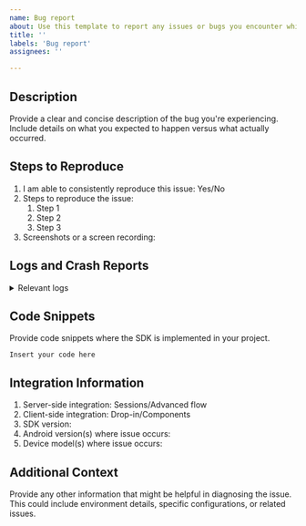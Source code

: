 ```yaml
---
name: Bug report
about: Use this template to report any issues or bugs you encounter while using our SDK.
title: ''
labels: 'Bug report'
assignees: ''

---
```

<!-- 
Pre-Submission Checklist

1. Check previously opened issues and confirm that your bug hasn't been reported before
2. Review the integration guide and Github docs to ensure that everything is implemented correctly
3. Verify that the bug specifically relates to the Android SDK

Integration guide: https://docs.adyen.com/online-payments/build-your-integration/?platform=Android
Github docs: https://github.com/Adyen/adyen-android/tree/main/docs
-->

## Description
Provide a clear and concise description of the bug you're experiencing. Include details on what you expected to happen versus what actually occurred.

## Steps to Reproduce
1. I am able to consistently reproduce this issue: Yes/No
2. Steps to reproduce the issue:
    1. Step 1
    2. Step 2
    3. Step 3
3. Screenshots or a screen recording:

## Logs and Crash Reports
<!--
Enable verbose logging and attach the logs here.
    - Call `AdyenLogger.setLogLevel(Log.VERBOSE)` in your application class.
    - Filter your logs by `CO.` to see the checkout logs only.
-->

<details>
  <summary>Relevant logs</summary>

  ```
Insert your logs (and crash report) here.
  ```
</details>

## Code Snippets
Provide code snippets where the SDK is implemented in your project.

```
Insert your code here
```

## Integration Information
1. Server-side integration: Sessions/Advanced flow
2. Client-side integration: Drop-in/Components
3. SDK version:
4. Android version(s) where issue occurs:
5. Device model(s) where issue occurs:

## Additional Context
Provide any other information that might be helpful in diagnosing the issue. This could include environment details, specific configurations, or related issues.
